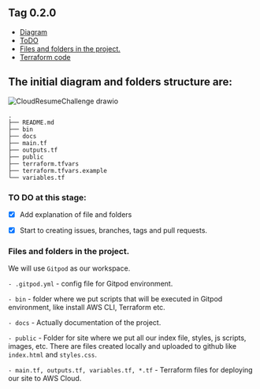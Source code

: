 ## Tag 0.2.0
- [Diagram](#the-initial-diagram-and-folders-structure-are)
- [ToDO](#to-do-at-this-stage)
- [Files and folders in the project. ](#files-and-folders-in-the-project)
- [Terraform code](./terraform_code_0.3.0.md)

## The initial diagram and folders structure are:

![CloudResumeChallenge drawio](https://github.com/codecloudmaster/cloudResumeChallengeAWS/assets/88540356/8ba4b61b-9f6d-47a1-b981-f4969eabab38)


```
.
├── README.md
├── bin
├── docs
├── main.tf
├── outputs.tf
├── public
├── terraform.tfvars
├── terraform.tfvars.example
└── variables.tf

```
### TO DO at this stage:

- [X] Add explanation of file and folders
- [X] Start to creating issues, branches, tags and pull requests.



### Files and folders in the project.
We will use `Gitpod` as our workspace.

`- .gitpod.yml` - config file for Gitpod environment.

`- bin` - folder where we put scripts that will be executed in Gitpod environment, like install AWS CLI, Terraform etc.

`- docs` - Actually documentation of the project.

`- public` - Folder for site where we put all our index file, styles, js scripts, images, etc. There are files created locally and uploaded to github like `index.html` and `styles.css`. 

`- main.tf, outputs.tf, variables.tf, *.tf` - Terraform files for deploying our site to AWS Cloud.






